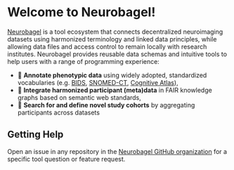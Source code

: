 # Welcome to Neurobagel!

[Neurobagel](https://neurobagel.org) is a tool ecosystem that connects decentralized neuroimaging datasets using harmonized terminology and linked data principles, 
while allowing data files and access control to remain locally with research institutes. 
Neurobagel provides reusable data schemas and intuitive tools to help users with a range of programming experience:

- :pencil: **Annotate phenotypic data** using widely adopted, standardized vocabularies (e.g. [BIDS](https://bids-specification.readthedocs.io/en/stable/), [SNOMED-CT](https://www.nlm.nih.gov/healthit/snomedct/index.html), [Cognitive Atlas](https://www.cognitiveatlas.org/)),
- :link: **Integrate harmonized participant (meta)data** in FAIR knowledge graphs based on semantic web standards,
- :mag_right: **Search for and define novel study cohorts** by aggregating participants across datasets

## Getting Help
Open an issue in any repository in the [Neurobagel GitHub organization](https://github.com/neurobagel) for a specific tool question or feature request.